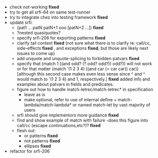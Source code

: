 - check not-working **fixed**
- try to get all srfi-64 on same test-runner
- try to integrate chez into testing framework **fixed**
- update srfi:
   - (pat1 ... patN patN+1 ooo \[patN+2 ...]) **fixed**
   - ?nested quasiquotes?
   - specify srfi-206 for exporting patterns **fixed**
   - clarify tail context **fixed** (not sure what there is to clarify re:
     call/cc, side-effects **fixed** , and exceptions **fixed**, but those are likely
     next issues to come up)
   - add unquote and unquote-splicing to forbidden patvars **fixed**
   - specify that (match 1 ((and odd? (? odd? odd?)) odd?)) will not work or
     for that matter (match '(1 2 3 4) ((and car (= car car)) car)) \[although this
     second case makes even less sense  since ^    and  ^ would match to '(1 2 3 4)
     and 1, respectively.] **fixed** added info and examples about patvars in
     fields and predicates.
   - figure out how to handle match-letrec/match-letrec* in specification
      - leave as is
      - make optional, refer to use of internal define + match-lambda/match-lambda*
        or named match-let by vast majority of users
   - srfi should give implementors more guidance **fixed**
   - find and show example of match with failure -does this figure into call/cc (escape continuations,etc?)? **fixed**
   - flesh out:
       - or patterns **fixed**
       - not patterns **fixed**
       - ellipses **fixed**
- refactor for srfi-206
